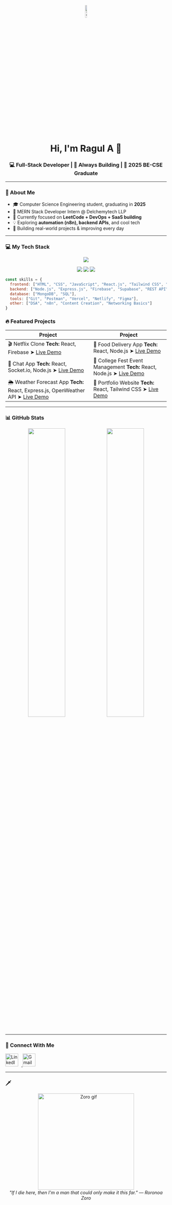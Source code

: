 <!-- Top Banner -->

<p align="center">
  <img src="https://i.postimg.cc/Vk7MwgXJ/zorogif.gif" width="10%" alt="Zoro banner">
</p>

<h1 align="center">Hi, I'm Ragul A 👋</h1>
<h3 align="center">💻 Full-Stack Developer | 🧠 Always Building | 🏁 2025 BE-CSE Graduate</h3>

---

### 🚀 About Me

- 🎓 Computer Science Engineering student, graduating in **2025**
- 💼 MERN Stack Developer Intern @ Delchemytech LLP  
- 🔁 Currently focused on **LeetCode + DevOps + SaaS building**
- 💡 Exploring **automation (n8n), backend APIs**, and cool tech  
- 🧱 Building real-world projects & improving every day

---


### 💻 My Tech Stack 

<p align="center">
  <img src="https://skillicons.dev/icons?i=html,css,js,react,tailwind,bootstrap,nodejs,express,mongodb,firebase,mysql,git,figma,vscode" />
</p>

<p align="center">
  <img src="https://img.shields.io/badge/n8n-Automation-red?style=for-the-badge&logo=n8n&logoColor=white" />
  <img src="https://img.shields.io/badge/Supabase-Backend-green?style=for-the-badge&logo=supabase&logoColor=white" />
  <img src="https://img.shields.io/badge/CCNA-Networking-blue?style=for-the-badge&logo=cisco&logoColor=white" />
</p>

```js
const skills = {
  frontend: ["HTML", "CSS", "JavaScript", "React.js", "Tailwind CSS", "Bootstrap", "Vue.js"],
  backend: ["Node.js", "Express.js", "Firebase", "Supabase", "REST API"],
  database: ["MongoDB", "SQL"],
  tools: ["Git", "Postman", "Vercel", "Netlify", "Figma"],
  other: ["DSA", "n8n", "Content Creation", "Networking Basics"]
}
```




### 🔥 Featured Projects

| Project | Project |
|--------|---------|
|  🎬 Netflix Clone  **Tech:** React, Firebase   ➤ [Live Demo](https://netflix-clone-snowy-two.vercel.app) |  🍔 Food Delivery App  **Tech:** React, Node.js   ➤ [Live Demo](https://food-delivery-app-eta-seven.vercel.app) |
|  💬 Chat App  **Tech:** React, Socket.io, Node.js  ➤ [Live Demo](https://chatapp-ruddy.vercel.app) |  🎉 College Fest Event Management  **Tech:** React, Node.js  ➤ [Live Demo](https://college-fest-event.vercel.app) |
|  🌦️ Weather Forecast App  **Tech:** React, Express.js, OpenWeather API  ➤ [Live Demo](https://weather-app-ragul.vercel.app) |  💼 Portfolio Website  **Tech:** React, Tailwind CSS  ➤ [Live Demo](https://portfolio-me-three-chi.vercel.app) |


---

### 📊 GitHub Stats

<p align="center">
  <img src="https://github-readme-stats.vercel.app/api?username=Ragul198&show_icons=true&theme=tokyonight" width="48%" />
  <img src="https://github-readme-streak-stats.herokuapp.com/?user=Ragul198&theme=tokyonight" width="48%" />
</p>

---

### 🔗 Connect With Me

<p align="left">
  <a href="https://linkedin.com/in/your-linkedin" target="_blank">
    <img src="https://skillicons.dev/icons?i=linkedin" alt="LinkedIn" height="40" style="margin-right: 10px;" />
  </a>
  <a href="mailto:your@email.com" target="_blank">
    <img src="https://skillicons.dev/icons?i=gmail" alt="Gmail" height="40" style="margin-right: 10px;" />
  </a>
</p>


---

### 🗡️

<p align="center">
  <img src="https://media.tenor.com/6gXAZtN3-SoAAAAC/zoro-one-piece.gif" width="300px" alt="Zoro gif" />
  <br>
  <i>"If I die here, then I'm a man that could only make it this far." — Roronoa Zoro</i>
</p> 
